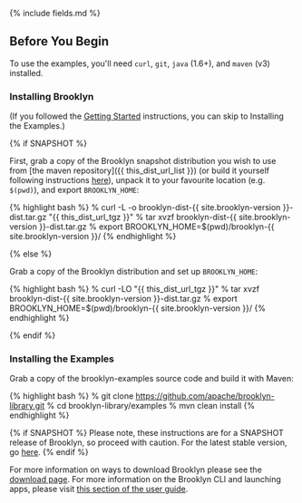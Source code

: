 {% include fields.md %}

## Before You Begin

To use the examples, you'll need ``curl``, ``git``, ``java`` (1.6+), and ``maven`` (v3) installed.

### Installing Brooklyn

(If you followed the [Getting Started](/use/guide/quickstart/index.html) instructions, you can skip to Installing the Examples.)

{% if SNAPSHOT %}

First, grab a copy of the Brooklyn snapshot distribution you wish to use from 
[the maven repository]({{ this_dist_url_list }})
(or build it yourself following instructions [here](/guide/dev/build/)),
unpack it to your favourite location (e.g. `$(pwd)`), 
and export `BROOKLYN_HOME`:

{% highlight bash %}
% curl -L -o brooklyn-dist-{{ site.brooklyn-version }}-dist.tar.gz "{{ this_dist_url_tgz }}"
% tar xvzf brooklyn-dist-{{ site.brooklyn-version }}-dist.tar.gz
% export BROOKLYN_HOME=$(pwd)/brooklyn-{{ site.brooklyn-version }}/
{% endhighlight %}

{% else %}

Grab a copy of the Brooklyn distribution and set up `BROOKLYN_HOME`:

{% highlight bash %}
% curl -LO "{{ this_dist_url_tgz }}"
% tar xvzf brooklyn-dist-{{ site.brooklyn-version }}-dist.tar.gz
% export BROOKLYN_HOME=$(pwd)/brooklyn-{{ site.brooklyn-version }}/
{% endhighlight %}

{% endif %}

### Installing the Examples 

Grab a copy of the brooklyn-examples source code and build it with Maven:

{% highlight bash %}
% git clone https://github.com/apache/brooklyn-library.git
% cd brooklyn-library/examples
% mvn clean install
{% endhighlight %}

{% if SNAPSHOT %}
Please note, these instructions are for a SNAPSHOT release of Brooklyn,
so proceed with caution. 
For the latest stable version, go [here](/meta/versions.html). 
{% endif %}

For more information on ways to download Brooklyn please
see the [download page](/guide/start/download.html).
For more information on the Brooklyn CLI and launching apps,
please visit [this section of the user guide](/guide/use/guide/management/index.html#cli).

